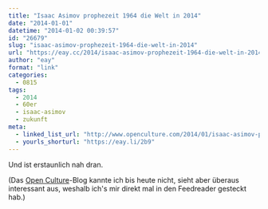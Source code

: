 ```yaml
---
title: "Isaac Asimov prophezeit 1964 die Welt in 2014"
date: "2014-01-01"
datetime: "2014-01-02 00:39:57"
id: "26679"
slug: "isaac-asimov-prophezeit-1964-die-welt-in-2014"
url: "https://eay.cc/2014/isaac-asimov-prophezeit-1964-die-welt-in-2014/"
author: "eay"
format: "link"
categories:
  - 0815
tags:
  - 2014
  - 60er
  - isaac-asimov
  - zukunft
meta:
  - linked_list_url: "http://www.openculture.com/2014/01/isaac-asimov-predicts-what-the-world-will-look-in-2014.html"
  - yourls_shorturl: "https://eay.li/2b9"
---
```


Und ist erstaunlich nah dran.

(Das [Open Culture](http://www.openculture.com/)\-Blog kannte ich bis heute nicht, sieht aber überaus interessant aus, weshalb ich's mir direkt mal in den Feedreader gesteckt hab.)
